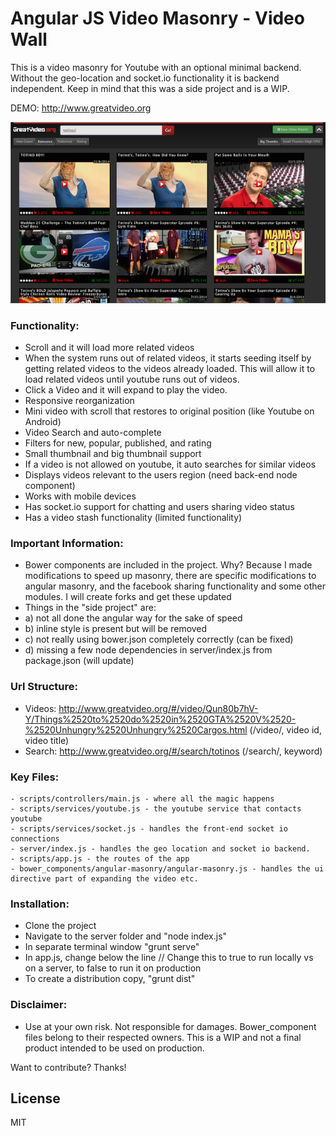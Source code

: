 # Angular JS Video Masonry - Video Wall
This is a video masonry for Youtube with an optional minimal backend. Without the geo-location and socket.io functionality it is backend independent.  Keep in mind that this was a side project and is a WIP.

DEMO: http://www.greatvideo.org

![](https://github.com/dev-dude/Angular-Video-Masonry/blob/master/project-screenshot.png)

### Functionality:
  - Scroll and it will load more related videos
  - When the system runs out of related videos, it starts seeding itself by getting related videos to the videos already loaded. This will allow it to load related videos until youtube runs out of videos.
  - Click a Video and it will expand to play the video.
  - Responsive reorganization
  - Mini video with scroll that restores to original position (like Youtube on Android)
  - Video Search and auto-complete
  - Filters for new, popular, published, and rating
  - Small thumbnail and big thumbnail support
  - If a video is not allowed on youtube, it auto searches for similar videos
  - Displays videos relevant to the users region (need back-end node component)
  - Works with mobile devices
  - Has socket.io support for chatting and users sharing video status
  - Has a video stash functionality (limited functionality)

### Important Information:
- Bower components are included in the project. Why? Because I made modifications to speed up masonry, there are specific modifications to angular masonry, and the facebook sharing functionality and some other modules. I will create forks and get these updated
- Things in the "side project" are:
- a) not all done the angular way for the sake of speed
- b) inline style is present but will be removed
- c) not really using bower.json completely correctly (can be fixed)
- d) missing a few node dependencies in server/index.js from package.json (will update)

### Url Structure:
  - Videos: http://www.greatvideo.org/#/video/Qun80b7hV-Y/Things%2520to%2520do%2520in%2520GTA%2520V%2520-%2520Unhungry%2520Unhungry%2520Cargos.html (/video/, video id, video title)
  - Search: http://www.greatvideo.org/#/search/totinos (/search/, keyword)

### Key Files:
    - scripts/controllers/main.js - where all the magic happens
    - scripts/services/youtube.js - the youtube service that contacts youtube
    - scripts/services/socket.js - handles the front-end socket io connections
    - server/index.js - handles the geo location and socket io backend.
    - scripts/app.js - the routes of the app
    - bower_components/angular-masonry/angular-masonry.js - handles the ui directive part of expanding the video etc.

### Installation:
  - Clone the project
  - Navigate to the server folder and "node index.js"
  - In separate terminal window "grunt serve"
  - In app.js, change below the line // Change this to true to run locally vs on a server, to false to run it on production
  - To create a distribution copy, "grunt dist"

### Disclaimer:
  - Use at your own risk. Not responsible for damages. Bower_component files belong to their respected owners. This is a WIP and not a final product intended to be used on production.

Want to contribute? Thanks!

License
----
MIT